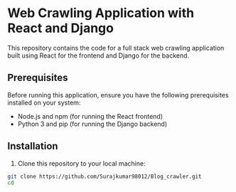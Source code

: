 # Web Crawling Application with React and Django

This repository contains the code for a full stack web crawling application built using React for the frontend and Django for the backend.

## Prerequisites

Before running this application, ensure you have the following prerequisites installed on your system:

- Node.js and npm (for running the React frontend)
- Python 3 and pip (for running the Django backend)

## Installation

1. Clone this repository to your local machine:

```bash
git clone https://github.com/Surajkumar98012/Blog_crawler.git
cd 
